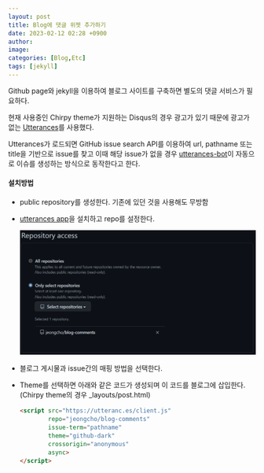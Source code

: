 ```yaml
---
layout: post
title: Blog에 댓글 위젯 추가하기
date: 2023-02-12 02:28 +0900
author:
image:
categories: [Blog,Etc]
tags: [jekyll]
---
```


Github page와 jekyll을 이용하여 블로그 사이트를 구축하면 별도의 댓글 서비스가 필요하다.

현재 사용중인 Chirpy theme가 지원하는 Disqus의 경우 광고가 있기 때문에 광고가 없는 [Utterances](https://utteranc.es/)를 사용했다.

Utterances가 로드되면 GitHub issue search API를 이용하여 url, pathname 또는 title을 기반으로 issue를 찾고 이때 해당 issue가 없을 경우 [utterances-bot](https://github.com/utterances-bot)이 자동으로 이슈를 생성하는 방식으로 동작한다고 한다.

#### 설치방법

* public repository를 생성한다. 기존에 있던 것을 사용해도 무방함

* [utterances app](https://github.com/apps/utterances)을 설치하고 repo를 설정한다.

  ![input_img1](assets/img/2023-02-12_031238.png)

* 블로그 게시물과 issue간의 매핑 방법을 선택한다.

* Theme를 선택하면 아래와 같은 코드가 생성되며 이 코드를 블로그에 삽입한다.
(Chirpy theme의 경우 _layouts/post.html)

  ``` html
  <script src="https://utteranc.es/client.js"
          repo="jeongcho/blog-comments"
          issue-term="pathname"
          theme="github-dark"
          crossorigin="anonymous"
          async>
  </script>
  ```
